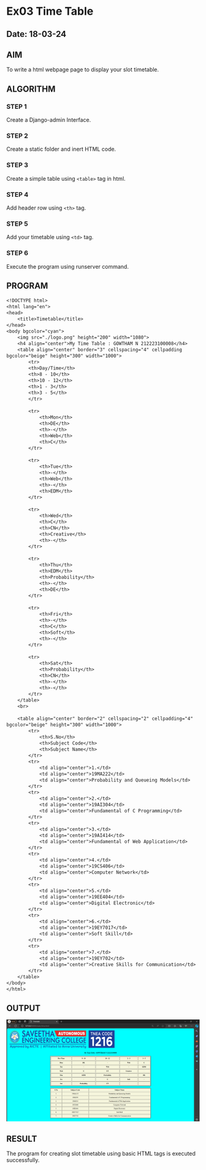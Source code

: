 # Ex03 Time Table
## Date: 18-03-24

## AIM
To write a html webpage page to display your slot timetable.

## ALGORITHM
### STEP 1
Create a Django-admin Interface.

### STEP 2
Create a static folder and inert HTML code.

### STEP 3
Create a simple table using ```<table>``` tag in html.

### STEP 4
Add header row using ```<th>``` tag.

### STEP 5
Add your timetable using ```<td>``` tag.

### STEP 6
Execute the program using runserver command.

## PROGRAM
```
<!DOCTYPE html>
<html lang="en">
<head>
    <title>Timetable</title>
</head>
<body bgcolor="cyan">
    <img src="./logo.png" height="200" width="1080">
    <h4 align="center">My Time Table : GOWTHAM N 212223100008</h4>
    <table align="center" border="3" cellspacing="4" cellpadding bgcolor="beige" height="300" width="1000">
        <tr>
        <th>Day/Time</th>
        <th>8 - 10</th>
        <th>10 - 12</th>
        <th>1 - 3</th>
        <th>3 - 5</th>
        </tr>

        <tr>
            <th>Mon</th>
            <th>DE</th>
            <th>-</th>
            <th>Web</th>
            <th>C</th>
        </tr>

        <tr>
            <th>Tue</th>
            <th>-</th>
            <th>Web</th>
            <th>-</th>
            <th>EDM</th>
        </tr>

        <tr>
            <th>Wed</th>
            <th>C</th>
            <th>CN</th>
            <th>Creative</th>
            <th>-</th>
        </tr>

        <tr>
            <th>Thu</th>
            <th>EDM</th>
            <th>Probability</th>
            <th>-</th>
            <th>DE</th>
        </tr>

        <tr>
            <th>Fri</th>
            <th>-</th>
            <th>C</th>
            <th>Soft</th>
            <th>-</th>
        </tr>

        <tr>
            <th>Sat</th>
            <th>Probability</th>
            <th>CN</th>
            <th>-</th>
            <th>-</th>
        </tr>
    </table>
    <br>

    <table align="center" border="2" cellspacing="2" cellpadding="4" bgcolor="beige" height="300" width="1000">
        <tr>
            <th>S.No</th>
            <th>Subject Code</th>
            <th>Subject Name</th>
        </tr>
        <tr>
            <td align="center">1.</td>
            <td align="center">19MA222</td>
            <td align="center">Probability and Queueing Models</td>
        </tr>
        <tr>
            <td align="center">2.</td>
            <td align="center">19AI304</td>
            <td align="center">Fundamental of C Programming</td>
        </tr>
        <tr>
            <td align="center">3.</td>
            <td align="center">19AI414</td>
            <td align="center">Fundamental of Web Application</td>
        </tr>
        <tr>
            <td align="center">4.</td>
            <td align="center">19CS406</td>
            <td align="center">Computer Network</td>
        </tr>
        <tr>
            <td align="center">5.</td>
            <td align="center">19EE404</td>
            <td align="center">Digital Electronic</td>
        </tr>
        <tr>
            <td align="center">6.</td>
            <td align="center">19EY7017</td>
            <td align="center">Soft Skill</td>
        </tr>
        <tr>
            <td align="center">7.</td>
            <td align="center">19EY702</td>
            <td align="center">Creative Skills for Communication</td>
        </tr>
    </table>
</body>
</html>
```
## OUTPUT
![alt text](<Screenshot 2024-03-18 140745.png>)

## RESULT
The program for creating slot timetable using basic HTML tags is executed successfully.
